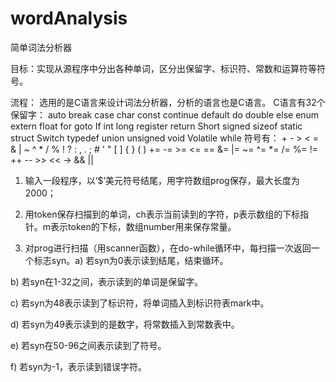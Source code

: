 # wordAnalysis
简单词法分析器

目标：实现从源程序中分出各种单词，区分出保留字、标识符、常数和运算符等符号。

流程：
  选用的是C语言来设计词法分析器，分析的语言也是C语言。
	  C语言有32个保留字：
		    auto 	   break	     case		char		  const
        continue	   default	 do		    double	  else
        enum	   extern	 float	    for	      goto
        If	       int	     long		register	  return
        Short	   signed	 sizeof	    static	  struct
		    Switch	   typedef	 union	    unsigned	  void
        Volatile	   while
	符号有：
		    + 	-	  >	  < 	= 	&	  |	  ~ 	^	  *	  / 	% 	!
        ?	  :	  , 	.	  ;	  #	  '   "   [	  ] 	{ 	}	  (	  )
		    +=    -=    >=    <=    ==   &=   |=   ~=    ^=    *=    /=   %=    !=
		    ++   --    >>    <<   ->     &&    ||                    
  1)	输入一段程序，以‘$’美元符号结尾，用字符数组prog保存，最大长度为2000；
  
  2)	用token保存扫描到的单词，ch表示当前读到的字符，p表示数组的下标指针。m表示token的下标，数组number用来保存常量。
  
  3)	对prog进行扫描（用scanner函数），在do-while循环中，每扫描一次返回一个标志syn。a) 若syn为0表示读到结尾，结束循环。
  
  b) 若syn在1-32之间，表示读到的单词是保留字。
  
  c) 若syn为48表示读到了标识符，将单词插入到标识符表mark中。
  
  d) 若syn为49表示读到的是数字，将常数插入到常数表中。
  
  e) 若syn在50-96之间表示读到了符号。
  
  f) 若syn为-1，表示读到错误字符。
